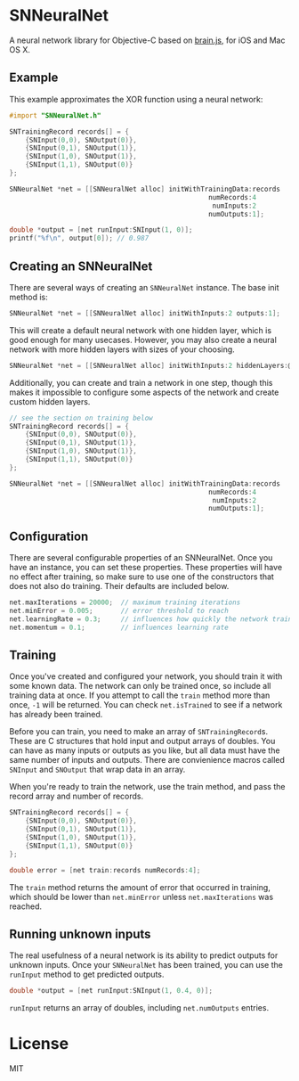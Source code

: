 SNNeuralNet
===============

A neural network library for Objective-C based on [brain.js](https://github.com/harthur/brain), for iOS and Mac OS X.

## Example

This example approximates the XOR function using a neural network:

```objective-c
#import "SNNeuralNet.h"

SNTrainingRecord records[] = {
    {SNInput(0,0), SNOutput(0)},
    {SNInput(0,1), SNOutput(1)},
    {SNInput(1,0), SNOutput(1)},
    {SNInput(1,1), SNOutput(0)}
};

SNNeuralNet *net = [[SNNeuralNet alloc] initWithTrainingData:records 
                                                  numRecords:4
                                                   numInputs:2
                                                  numOutputs:1];

double *output = [net runInput:SNInput(1, 0)];
printf("%f\n", output[0]); // 0.987
```

## Creating an SNNeuralNet

There are several ways of creating an `SNNeuralNet` instance. The base init method is:

```objective-c
SNNeuralNet *net = [[SNNeuralNet alloc] initWithInputs:2 outputs:1];
```

This will create a default neural network with one hidden layer, which is good enough for many
usecases. However, you may also create a neural network with more hidden layers with sizes of your
choosing.

```objective-c
SNNeuralNet *net = [[SNNeuralNet alloc] initWithInputs:2 hiddenLayers:@[@3, @4] outputs:1];
```

Additionally, you can create and train a network in one step, though this makes it impossible to 
configure some aspects of the network and create custom hidden layers.

```objective-c
// see the section on training below
SNTrainingRecord records[] = {
    {SNInput(0,0), SNOutput(0)},
    {SNInput(0,1), SNOutput(1)},
    {SNInput(1,0), SNOutput(1)},
    {SNInput(1,1), SNOutput(0)}
};

SNNeuralNet *net = [[SNNeuralNet alloc] initWithTrainingData:records 
                                                  numRecords:4
                                                   numInputs:2
                                                  numOutputs:1];
```

## Configuration

There are several configurable properties of an SNNeuralNet. Once you have an instance,
you can set these properties. These properties will have no effect after training, so make
sure to use one of the constructors that does not also do training. Their defaults are included
below.

```objective-c
net.maxIterations = 20000;  // maximum training iterations
net.minError = 0.005;       // error threshold to reach
net.learningRate = 0.3;     // influences how quickly the network trains
net.momentum = 0.1;         // influences learning rate
```

## Training

Once you've created and configured your network, you should train it with some known data. The 
network can only be trained once, so include all training data at once. If you attempt to call
the `train` method more than once, `-1` will be returned. You can check `net.isTrained` to see 
if a network has already been trained.

Before you can train, you need to make an array of `SNTrainingRecord`s.  These are C structures
that hold input and output arrays of doubles. You can have as many inputs or outputs as you like,
but all data must have the same number of inputs and outputs. There are convienience macros called
`SNInput` and `SNOutput` that wrap data in an array.

When you're ready to train the network, use the train method, and pass the record array and number of records.

```objective-c
SNTrainingRecord records[] = {
    {SNInput(0,0), SNOutput(0)},
    {SNInput(0,1), SNOutput(1)},
    {SNInput(1,0), SNOutput(1)},
    {SNInput(1,1), SNOutput(0)}
};

double error = [net train:records numRecords:4];
```

The `train` method returns the amount of error that occurred in training, which should be lower than 
`net.minError` unless `net.maxIterations` was reached.

## Running unknown inputs

The real usefulness of a neural network is its ability to predict outputs for unknown inputs. Once your
`SNNeuralNet` has been trained, you can use the `runInput` method to get predicted outputs.

```objective-c
double *output = [net runInput:SNInput(1, 0.4, 0)];
```

`runInput` returns an array of doubles, including `net.numOutputs` entries.

# License

MIT